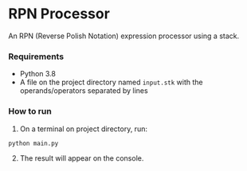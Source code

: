 # RPN Processor
An RPN (Reverse Polish Notation) expression processor using a stack.

### Requirements
- Python 3.8
- A file on the project directory named `input.stk` with the operands/operators separated by lines

### How to run
1. On a terminal on project directory, run:
```shell
python main.py
```
2. The result will appear on the console.